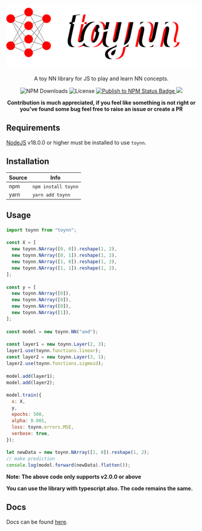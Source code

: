 <p align="center">
  <img src="./logo.svg" alt="toynn">
</p>
<p align="center">A toy NN library for JS to play and learn NN concepts.</p>
<p align="center">
<img src="https://img.shields.io/npm/dt/toynn" alt="NPM Downloads"/>
<img src="https://img.shields.io/github/license/pratyushtiwary/toynn" alt="License"/>
<a href="https://github.com/pratyushtiwary/toynn/actions/workflows/publish.yml">
<img src="https://github.com/pratyushtiwary/toynn/actions/workflows/publish.yml/badge.svg" alt="Publish to NPM Status Badge"/>
</a>
<a href="https://codecov.io/gh/pratyushtiwary/toynn" >
<img src="https://codecov.io/gh/pratyushtiwary/toynn/branch/main/graph/badge.svg?token=J67V3JHQPG"/>
</a>
</p>
<p align="center">
  <b>Contribution is much appreciated, if you feel like something is not right or you've found some bug feel free to raise an issue or create a PR</b>
</p>

## Requirements

[NodeJS](https://nodejs.org/) v18.0.0 or higher must be installed to use `toynn`.

## Installation

| **Source** | **Info**            |
| ---------- | ------------------- |
| npm        | `npm install toynn` |
| yarn       | `yarn add toynn`    |

## Usage

```js
import toynn from "toynn";

const X = [
  new toynn.NArray([0, 0]).reshape(1, 2),
  new toynn.NArray([0, 1]).reshape(1, 2),
  new toynn.NArray([1, 0]).reshape(1, 2),
  new toynn.NArray([1, 1]).reshape(1, 2),
];

const y = [
  new toynn.NArray([0]),
  new toynn.NArray([0]),
  new toynn.NArray([0]),
  new toynn.NArray([1]),
];

const model = new toynn.NN("and");

const layer1 = new toynn.Layer(2, 3);
layer1.use(toynn.functions.linear);
const layer2 = new toynn.Layer(3, 1);
layer2.use(toynn.functions.sigmoid);

model.add(layer1);
model.add(layer2);

model.train({
  x: X,
  y,
  epochs: 500,
  alpha: 0.001,
  loss: toynn.errors.MSE,
  verbose: true,
});

let newData = new toynn.NArray([1, 0]).reshape(1, 2);
// make prediction
console.log(model.forward(newData).flatten());
```

**Note: The above code only supports v2.0.0 or above**

**You can use the library with typescript also. The code remains the same.**

## Docs

Docs can be found [here](https://toynn.vercel.app/).
